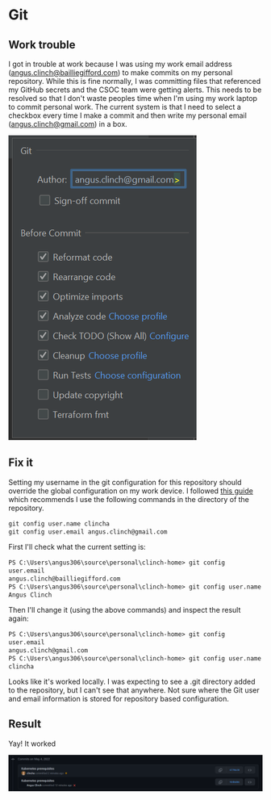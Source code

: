 # Git

## Work trouble

I got in trouble at work because I was using my work email address (angus.clinch@bailliegifford.com) to make commits on
my personal repository. While this is fine normally, I was committing files that referenced my GitHub secrets
and the CSOC team were getting alerts. This needs to be resolved so that I don't waste peoples time when I'm using my
work laptop to commit personal work. The current system is that I need to select a checkbox every time I make a commit
and then write my personal email (angus.clinch@gmail.com) in a box.

![old-system.png](img/git/old-system.png)

## Fix it

Setting my username in the git configuration for this repository should override the global configuration on my work device. I
followed [this guide](https://docs.github.com/en/get-started/getting-started-with-git/setting-your-username-in-git)
which recommends I use the following commands in the directory of the repository.

    git config user.name clincha
    git config user.email angus.clinch@gmail.com

First I'll check what the current setting is:

    PS C:\Users\angus306\source\personal\clinch-home> git config user.email
    angus.clinch@bailliegifford.com
    PS C:\Users\angus306\source\personal\clinch-home> git config user.name 
    Angus Clinch

Then I'll change it (using the above commands) and inspect the result again:

    PS C:\Users\angus306\source\personal\clinch-home> git config user.email
    angus.clinch@gmail.com
    PS C:\Users\angus306\source\personal\clinch-home> git config user.name
    clincha

Looks like it's worked locally. I was expecting to see a .git directory added to the repository, but I can't see that
anywhere. Not sure where the Git user and email information is stored for repository based configuration.

## Result

Yay! It worked

![it worked.png](img/git/it-worked.png)